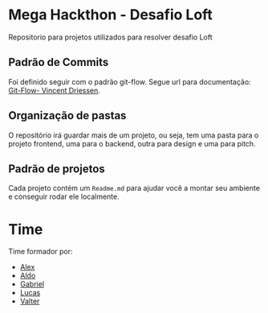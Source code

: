 # Mega Hackthon - Desafio Loft
Repositorio para projetos utilizados para resolver desafio Loft

## Padrão de Commits 
Foi definido seguir com o padrão git-flow. Segue url para documentação: [Git-Flow- Vincent Driessen](https://nvie.com/posts/a-successful-git-branching-model/).

## Organização de pastas
O repositório irá guardar mais de um projeto, ou seja, tem uma pasta para o projeto frontend, uma para o backend, outra para design e uma para pitch.

## Padrão de projetos
Cada projeto contém um `Readme.md` para ajudar você a montar seu ambiente e conseguir rodar ele localmente.

# Time 
Time formador por:
* [Alex]()
* [Aldo]() 
* [Gabriel]()
* [Lucas]()
* [Valter]()